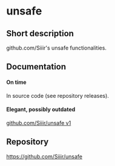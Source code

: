 # unsafe

## Short description
github.com/Siiir's unsafe functionalities.

## Documentation
#### On time
In source code (see repository releases).
#### Elegant, possibly outdated
[github.com/Siiir/unsafe v1](https://pkg.go.dev/github.com/Siiir/unsafe)

## Repository
https://github.com/Siiir/unsafe